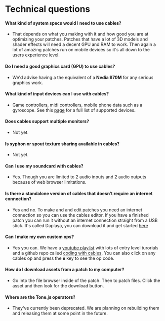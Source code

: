 # Technical questions

#### What kind of system specs would I need to use cables?

- That depends on what you making with it and how good you are at optimizing your patches.
Patches that have a lot of 3D models and shader effects will need a decent GPU and RAM to work.
Then again a lot of amazing patches run on mobile devices so it's all down to the users experience level.

#### Do I need a good graphics card (GPU) to use cables?

- We'd advise having a the equivalent of a **Nvdia 970M** for any serious graphics work.

#### What kind of input devices can I use with cables?

- Game controllers, midi controllers, mobile phone data such as a gyroscope. See this [page](https://cables.gl/ops/Ops.Device) for a full list of supported devices.

#### Does cables support multiple monitors?

- Not yet. 

#### Is syphon or spout texture sharing available in cables?

- Not yet.

#### Can I use my soundcard with cables?

- Yes. Though you are limited to 2 audio inputs and 2 audio outputs because of web browser limitations.

#### Is there a standalone version of cables that doesn’t require an internet connection?

- Yes and no. To make and and edit patches you need an internet connection so you can use the cables editor. 
If you have a finished patch you can run it without an internet connection straight from a USB stick. 
It's called Daplaya, you can download it and get started [here](https://github.com/cables-gl/cables-daplaya)

#### Can I make my own custom ops?

- Yes you can. We have a [youtube playlist](https://www.youtube.com/watch?v=vJ47_rYdezU&list=PLYimpE2xWgBvKQg65p9q5sa2jJaHGO7Ka&index=2&t=0s) with lots of entry level turorials and a github repo called [coding with cables](https://github.com/cables-gl/coding-with-cables).
You can also click on any cables op and press the **e** key to see the op code.

#### How do I download assets from a patch to my computer?

- Go into the file browser inside of the patch. Then to patch files. Click the asset and then look for the download button.

#### Where are the Tone.js operators?

- They've currently been deprecated. We are planning on rebuilding them and releasing them at some point in the future.


